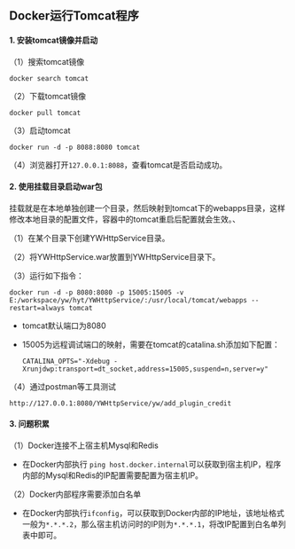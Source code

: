 ## Docker运行Tomcat程序

#### 1. 安装tomcat镜像并启动

（1）搜索tomcat镜像

```
docker search tomcat
```

（2）下载tomcat镜像

```
docker pull tomcat
```

（3）启动tomcat

```
docker run -d -p 8088:8080 tomcat
```

（4）浏览器打开`127.0.0.1:8088`，查看tomcat是否启动成功。



#### 2. 使用挂载目录启动war包

挂载就是在本地单独创建一个目录，然后映射到tomcat下的webapps目录，这样修改本地目录的配置文件，容器中的tomcat重启后配置就会生效。、

（1）在某个目录下创建YWHttpService目录。

（2）将YWHttpService.war放置到YWHttpService目录下。

（3）运行如下指令：

```
docker run -d -p 8080:8080 -p 15005:15005 -v E:/workspace/yw/hyt/YWHttpService/:/usr/local/tomcat/webapps --restart=always tomcat
```

- tomcat默认端口为8080

- 15005为远程调试端口的映射，需要在tomcat的catalina.sh添加如下配置：

  ```
  CATALINA_OPTS="-Xdebug -Xrunjdwp:transport=dt_socket,address=15005,suspend=n,server=y"
  ```

（4）通过postman等工具测试

```
http://127.0.0.1:8080/YWHttpService/yw/add_plugin_credit
```



#### 3. 问题积累

（1）Docker连接不上宿主机Mysql和Redis

- 在Docker内部执行 `ping host.docker.internal`可以获取到宿主机IP，程序内部的Mysql和Redis的IP配置需要配置为宿主机IP。



（2）Docker内部程序需要添加白名单

- 在Docker内部执行`ifconfig`，可以获取到Docker内部的IP地址，该地址格式一般为`*.*.*.2`，那么宿主机访问时的IP则为`*.*.*.1`，将改IP配置到白名单列表中即可。



